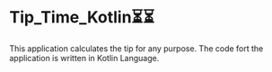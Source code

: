 # Tip_Time_Kotlin⏳⏳

This application calculates the tip for any purpose. The code fort the application is written in Kotlin Language.
